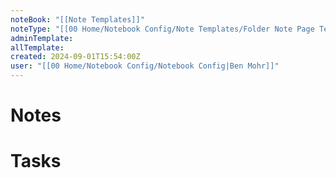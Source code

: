 ```yaml
---
noteBook: "[[Note Templates]]"
noteType: "[[00 Home/Notebook Config/Note Templates/Folder Note Page Template|Folder Note]]"
adminTemplate: 
allTemplate: 
created: 2024-09-01T15:54:00Z
user: "[[00 Home/Notebook Config/Notebook Config|Ben Mohr]]"
---
```

# Notes
# Tasks
